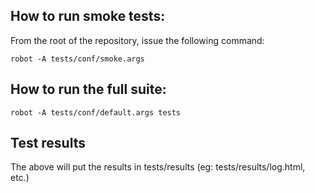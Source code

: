 ## How to run smoke tests:

From the root of the repository, issue the following command:

    robot -A tests/conf/smoke.args

## How to run the full suite:

    robot -A tests/conf/default.args tests

## Test results

The above will put the results in tests/results (eg: tests/results/log.html, etc.)
